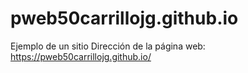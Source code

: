 # pweb50carrillojg.github.io
Ejemplo de un sitio
Dirección de la página web: https://pweb50carrillojg.github.io/

